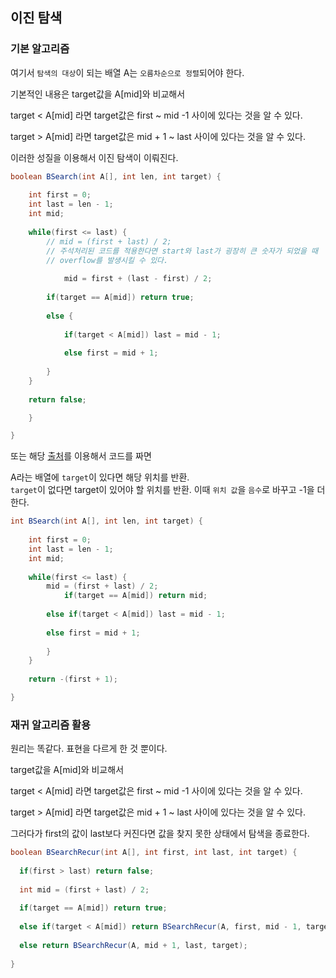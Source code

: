 ## 이진 탐색 

### 기본 알고리즘 

여기서 `탐색의 대상`이 되는 배열 A는 `오름차순으로 정렬`되어야 한다.

기본적인 내용은 target값을 A[mid]와 비교해서 

target < A[mid] 라면 target값은 first ~ mid -1 사이에 있다는 것을 알 수 있다.

target > A[mid] 라면 target값은 mid + 1 ~ last 사이에 있다는 것을 알 수 있다.

이러한 성질을 이용해서 이진 탐색이 이뤄진다. 

``` java
boolean BSearch(int A[], int len, int target) {
		
	int first = 0; 
	int last = len - 1;
	int mid;
		
	while(first <= last) {			
		// mid = (first + last) / 2;
		// 주석처리된 코드를 적용한다면 start와 last가 굉장히 큰 숫자가 되었을 때
		// overflow를 발생시킬 수 있다. 
		
      		mid = first + (last - first) / 2; 
			
		if(target == A[mid]) return true;
			
		else {
				
			if(target < A[mid]) last = mid - 1;
				
			else first = mid + 1;
				
		}
	}
		
	return false;

	}

}
```

또는 해당 [출처](/CodingTest/11여러가지문제/카카오기출/level2/메소드/CollectionsBinarySearch.md)를 이용해서 코드를 짜면

A라는 배열에 `target`이 있다면 해당 위치를 반환.  
`target`이 없다면 target이 있어야 할 위치를 반환. 이때 `위치 값`을 `음수`로 바꾸고 -1을 더한다.
``` java
int BSearch(int A[], int len, int target) {
		
	int first = 0; 
	int last = len - 1;
	int mid;
		
	while(first <= last) {			
		mid = (first + last) / 2;
      		if(target == A[mid]) return mid;
			
		else if(target < A[mid]) last = mid - 1;
			
		else first = mid + 1;
		
		}
	}
		
	return -(first + 1);

}
```


### 재귀 알고리즘 활용 

원리는 똑같다. 표현을 다르게 한 것 뿐이다. 

target값을 A[mid]와 비교해서 

target < A[mid] 라면 target값은 first ~ mid -1 사이에 있다는 것을 알 수 있다.

target > A[mid] 라면 target값은 mid + 1 ~ last 사이에 있다는 것을 알 수 있다.

그러다가 first의 값이 last보다 커진다면 값을 찾지 못한 상태에서 탐색을 종료한다.

``` java
boolean BSearchRecur(int A[], int first, int last, int target) { 
 
  if(first > last) return false;
  
  int mid = (first + last) / 2; 
  
  if(target == A[mid]) return true; 
  
  else if(target < A[mid]) return BSearchRecur(A, first, mid - 1, target); 
  
  else return BSearchRecur(A, mid + 1, last, target);  
  
}
```
